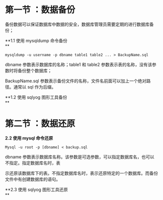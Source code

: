 # 第一节 ：数据备份

备份数据可以保证数据库中数据的安全，数据库管理员需要定期的进行数据库备份；

**1.1 使用 mysqldump 命令备份  
**

```
mysqldump -u username -p dbname table1 table2 ... > BackupName.sql
```

dbname 参数表示数据库的名称；table1 和 table2 参数表示表的名称，没有该参数时将备份整个数据库；

BackupName.sql 参数表示备份文件的名称，文件名前面可以加上一个绝对路径。通常以 sql 作为后缀。

**1.2 使用 sqlyog 图形工具备份  
**

# 第二节 ：数据还原

**2.2 使用 mysql 命令还原**

```
Mysql -u root -p [dbname] < backup.sql
```

dbname 参数表示数据库名称。该参数是可选参数，可以指定数据库名，也可以不指定。指定数据库名时，表

示还原该数据库下的表。不指定数据库名时，表示还原特定的一个数据库。而备份文件中有创建数据库的语句。

**2.3 使用 sqlyog 图形工具还原  
**

